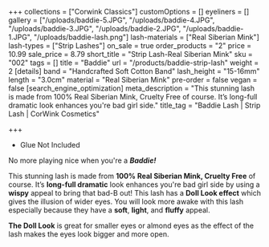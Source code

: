 +++
collections = ["Corwink Classics"]
customOptions = []
eyeliners = []
gallery = ["/uploads/baddie-5.JPG", "/uploads/baddie-4.JPG", "/uploads/baddie-3.JPG", "/uploads/baddie-2.JPG", "/uploads/baddie-1.JPG", "/uploads/baddie-lash.png"]
lash-materials = ["Real Siberian Mink"]
lash-types = ["Strip Lashes"]
on_sale = true
order_products = "2"
price = 10.99
sale_price = 8.79
short_title = "Strip Lash-Real Siberian Mink"
sku = "002"
tags = []
title = "Baddie"
url = "/products/baddie-strip-lash"
weight = 2
[details]
band = "Handcrafted Soft Cotton Band"
lash_height = "15-16mm"
length = "3.0cm"
material = "Real Siberian Mink"
pre-order = false
vegan = false
[search_engine_optimization]
meta_description = "This stunning lash is made from 100% Real Siberian Mink, Cruelty Free of course. It’s long-full dramatic look enhances you're bad girl side."
title_tag = "Baddie Lash | Strip Lash | CorWink Cosmetics"

+++
* Glue Not Included

No more playing nice when you're a **_Baddie!_**

This stunning lash is made from **100% Real Siberian Mink, Cruelty Free** of course. It’s **long-full dramatic** look enhances you're bad girl side by using a **wispy** appeal to bring that bad-B out! This lash has a **Doll Look effect** which gives the illusion of wider eyes. You will look more awake with this lash especially because they have a **soft**, **light**, and **fluffy** appeal.

**The Doll Look** is great for smaller eyes or almond eyes as the effect of the lash makes the eyes look bigger and more open.